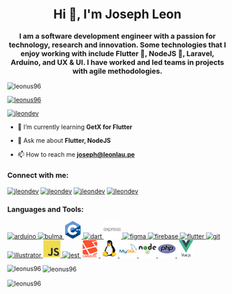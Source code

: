 
<h1 align="center">Hi 👋, I'm Joseph Leon</h1>  
<h3 align="center">I am a software development engineer with a passion for technology, research and innovation. Some technologies that I enjoy working with include Flutter 💙, NodeJS 💚, Laravel, Arduino, and UX & UI. I have worked and led teams in projects with agile methodologies.</h3>  
  
<p align="left"> <img src="https://komarev.com/ghpvc/?username=leonus96&label=Profile%20views&color=0e75b6&style=flat" alt="leonus96" /> </p>  
  
<p align="left"> <a href="https://github.com/ryo-ma/github-profile-trophy"><img src="https://github-profile-trophy.vercel.app/?username=leonus96" alt="leonus96" /></a> </p>  
  
<p align="left"> <a href="https://twitter.com/jleondev" target="blank"><img src="https://img.shields.io/twitter/follow/jleondev?logo=twitter&style=for-the-badge" alt="jleondev" /></a> </p>  
  
- 🌱 I’m currently learning **GetX for Flutter**  
  
- 💬 Ask me about **Flutter, NodeJS**  
  
- 📫 How to reach me **joseph@leonlau.pe**  
  
<h3 align="left">Connect with me:</h3>  
<p align="left">  
<a href="https://dev.to/jleondev" target="blank"><img align="center" src="https://cdn.jsdelivr.net/npm/simple-icons@3.0.1/icons/dev-dot-to.svg" alt="jleondev" height="30" width="40" /></a>  
<a href="https://twitter.com/jleondev" target="blank"><img align="center" src="https://cdn.jsdelivr.net/npm/simple-icons@3.0.1/icons/twitter.svg" alt="jleondev" height="30" width="40" /></a>  
<a href="https://linkedin.com/in/jleondev" target="blank"><img align="center" src="https://cdn.jsdelivr.net/npm/simple-icons@3.0.1/icons/linkedin.svg" alt="jleondev" height="30" width="40" /></a>  
<a href="https://instagram.com/jleondev" target="blank"><img align="center" src="https://cdn.jsdelivr.net/npm/simple-icons@3.0.1/icons/instagram.svg" alt="jleondev" height="30" width="40" /></a>  
</p>  
  
<h3 align="left">Languages and Tools:</h3>  
<p align="left"> <a href="https://www.arduino.cc/" target="_blank"> <img src="https://cdn.worldvectorlogo.com/logos/arduino-1.svg" alt="arduino" width="40" height="40"/> </a> <a href="https://bulma.io/" target="_blank"> <img src="https://raw.githubusercontent.com/gilbarbara/logos/804dc257b59e144eaca5bc6ffd16949752c6f789/logos/bulma.svg" alt="bulma" width="40" height="40"/> </a> <a href="https://www.w3schools.com/cpp/" target="_blank"> <img src="https://raw.githubusercontent.com/devicons/devicon/master/icons/cplusplus/cplusplus-original.svg" alt="cplusplus" width="40" height="40"/> </a> <a href="https://dart.dev" target="_blank"> <img src="https://www.vectorlogo.zone/logos/dartlang/dartlang-icon.svg" alt="dart" width="40" height="40"/> </a> <a href="https://expressjs.com" target="_blank"> <img src="https://raw.githubusercontent.com/devicons/devicon/master/icons/express/express-original-wordmark.svg" alt="express" width="40" height="40"/> </a> <a href="https://www.figma.com/" target="_blank"> <img src="https://www.vectorlogo.zone/logos/figma/figma-icon.svg" alt="figma" width="40" height="40"/> </a> <a href="https://firebase.google.com/" target="_blank"> <img src="https://www.vectorlogo.zone/logos/firebase/firebase-icon.svg" alt="firebase" width="40" height="40"/> </a> <a href="https://flutter.dev" target="_blank"> <img src="https://www.vectorlogo.zone/logos/flutterio/flutterio-icon.svg" alt="flutter" width="40" height="40"/> </a> <a href="https://git-scm.com/" target="_blank"> <img src="https://www.vectorlogo.zone/logos/git-scm/git-scm-icon.svg" alt="git" width="40" height="40"/> </a> <a href="https://www.adobe.com/in/products/illustrator.html" target="_blank"> <img src="https://www.vectorlogo.zone/logos/adobe_illustrator/adobe_illustrator-icon.svg" alt="illustrator" width="40" height="40"/> </a> <a href="https://developer.mozilla.org/en-US/docs/Web/JavaScript" target="_blank"> <img src="https://raw.githubusercontent.com/devicons/devicon/master/icons/javascript/javascript-original.svg" alt="javascript" width="40" height="40"/> </a> <a href="https://jestjs.io" target="_blank"> <img src="https://www.vectorlogo.zone/logos/jestjsio/jestjsio-icon.svg" alt="jest" width="40" height="40"/> </a> <a href="https://laravel.com/" target="_blank"> <img src="https://raw.githubusercontent.com/devicons/devicon/master/icons/laravel/laravel-plain-wordmark.svg" alt="laravel" width="40" height="40"/> </a> <a href="https://www.linux.org/" target="_blank"> <img src="https://raw.githubusercontent.com/devicons/devicon/master/icons/linux/linux-original.svg" alt="linux" width="40" height="40"/> </a> <a href="https://www.mysql.com/" target="_blank"> <img src="https://raw.githubusercontent.com/devicons/devicon/master/icons/mysql/mysql-original-wordmark.svg" alt="mysql" width="40" height="40"/> </a> <a href="https://nodejs.org" target="_blank"> <img src="https://raw.githubusercontent.com/devicons/devicon/master/icons/nodejs/nodejs-original-wordmark.svg" alt="nodejs" width="40" height="40"/> </a> <a href="https://www.php.net" target="_blank"> <img src="https://raw.githubusercontent.com/devicons/devicon/master/icons/php/php-original.svg" alt="php" width="40" height="40"/> </a> <a href="https://vuejs.org/" target="_blank"> <img src="https://raw.githubusercontent.com/devicons/devicon/master/icons/vuejs/vuejs-original-wordmark.svg" alt="vuejs" width="40" height="40"/> </a> </p>  
  
<p><img align="left" src="https://github-readme-stats.vercel.app/api/top-langs?username=leonus96&show_icons=true&locale=en&layout=compact" alt="leonus96" /></p>  
  
<p>&nbsp;<img align="center" src="https://github-readme-stats.vercel.app/api?username=leonus96&show_icons=true&locale=en" alt="leonus96" /></p>  
  
<p><img align="center" src="https://github-readme-streak-stats.herokuapp.com/?user=leonus96&" alt="leonus96" /></p>
